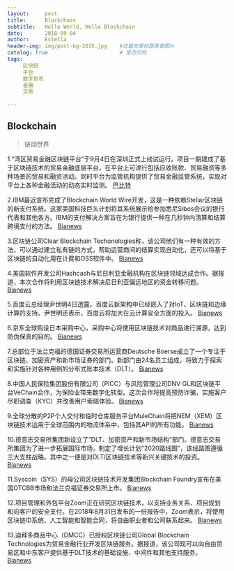 ```yaml
---
layout:     post
title:      Blockchain
subtitle:   Hello World, Hello Blockchain
date:       2018-09-04 
author:     Estella 
header-img: img/post-bg-2015.jpg 	#这篇文章标题背景图片
catalog: true 						# 是否归档
tags:	
     区块链
     平台
     数字货币
     金融
     交易
    
---
```


## Blockchain
>链动世界

1.“湾区贸易金融区块链平台”于9月4日在深圳正式上线试运行。项目一期建成了基于区块链技术的贸易金融底层平台，在平台上可进行包括应收账款、贸易融资等多种场景的贸易和融资活动。同时平台为监管机构提供了贸易金融监管系统，实现对平台上各种金融活动的动态实时监测。 [巴比特](https://www.8btc.com/article/266700)

2.IBM最近宣布完成了Blockchain World Wire开发，这是一种依赖Stellar区块链的新支付系统。这家美国科技巨头计划将其系统展示给参加悉尼Sibos会议的银行代表和其他各方。IBM的支付解决方案旨在为银行提供一种在几秒钟内清算和结算跨境支付的方法。 [Bianews](http://www.bianews.com/news/flash?id=19880)

3.区块链公司Clear Blockchain Techonologies称，该公司他们有一种有效的方法，可以通过建立私有链的方式，帮助运营商间的结算实现自动化，还可以将基于区块链的自动化用在计费和OSS软件中。 [Bianews](http://www.bianews.com/news/flash?id=19875)

4.美国软件开发公司Hashcash与尼日利亚金融机构在区块链领域达成合作。据报道，本次合作将利用区块链技术解决尼日利亚偏远地区的资金转移问题。   [Bianews](http://www.bianews.com/news/flash?id=19874)

5.百度云总经理尹世明4日透露，百度云新架构中已经嵌入了对IoT、区块链和边缘计算的支持。尹世明还表示，百度云将加大在云计算安全方面的投入。 [Bianews](http://www.bianews.com/news/flash?id=19873)

6.京东全球购设日本采购中心，采购中心将使用区块链技术对商品进行溯源，达到防伪保真的目的。 [Bianews](http://www.bianews.com/news/flash?id=19860)

7.总部位于法兰克福的德国证券交易所运营商Deutsche Boerse成立了一个专注于区块链、加密资产和新市场证券的部门。新部门由24名员工组成，将致力于探索和实施针对各种用例的分布式账本技术（DLT）。 [Bianews](http://www.bianews.com/news/flash?id=19858)

8.中国人民保险集团股份有限公司（PICC）与风险管理公司DNV GL和区块链平台VeChain合作，为保险业带来数字化转型。这次合作将提高预防诈骗，实施客户尽职调查（KYC）并改善用户索赔体验。 [Bianews](http://www.bianews.com/news/flash?id=19855)

9.全球分散的P2P个人交付和临时仓库服务平台MuleChain将把NEM（XEM）区块链技术运用于全球范围内的物流体系中，包括其API的所有功能。 [Bianews](http://www.bianews.com/news/flash?id=19843)

10.德意志交易所集团新设立了“DLT、加密资产和新市场结构”部门。德意志交易所集团为了进一步拓展国际市场，制定了增长计划“2020路线图”，该线路图遵循三大支柱战略。其中之一便是对DLT/区块链技术等新兴关键技术的投资。 [Bianews](http://www.bianews.com/news/flash?id=19814)

11.Syscoin（SYS）的母公司区块链技术开发集团Blockchain Foundry宣布在美国OTCBB市场和法兰克福证券交易所上市。 [Bianews](http://www.bianews.com/news/flash?id=19813)

12.项目管理和外包平台Zoom正在研究区块链技术，以支持业务关系、项目规划和向客户的安全支付。在2018年8月31日发布的一份报告中，Zoom表示，将使用区块链ID系统、人工智能和智能合同，将自由职业者和公司联系起来。 [Bianews](http://www.bianews.com/news/flash?id=19807)

13.迪拜多商品中心（DMCC）已授权区块链公司Global Blockchain Technologies为贸易金融行业开发区块链服务。据报道，该公司现可以向自由贸易区和中东客户提供基于DLT技术的基础设施、中间件和其他支持服务。 [Bianews](http://www.bianews.com/news/flash?id=19806)
